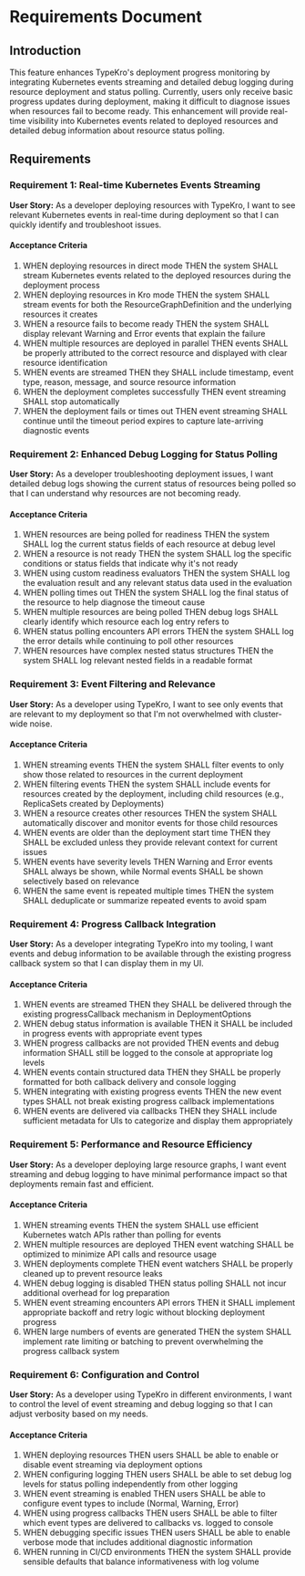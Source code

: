 # Requirements Document

## Introduction

This feature enhances TypeKro's deployment progress monitoring by integrating Kubernetes events streaming and detailed debug logging during resource deployment and status polling. Currently, users only receive basic progress updates during deployment, making it difficult to diagnose issues when resources fail to become ready. This enhancement will provide real-time visibility into Kubernetes events related to deployed resources and detailed debug information about resource status polling.

## Requirements

### Requirement 1: Real-time Kubernetes Events Streaming

**User Story:** As a developer deploying resources with TypeKro, I want to see relevant Kubernetes events in real-time during deployment so that I can quickly identify and troubleshoot issues.

#### Acceptance Criteria

1. WHEN deploying resources in direct mode THEN the system SHALL stream Kubernetes events related to the deployed resources during the deployment process
2. WHEN deploying resources in Kro mode THEN the system SHALL stream events for both the ResourceGraphDefinition and the underlying resources it creates
3. WHEN a resource fails to become ready THEN the system SHALL display relevant Warning and Error events that explain the failure
4. WHEN multiple resources are deployed in parallel THEN events SHALL be properly attributed to the correct resource and displayed with clear resource identification
5. WHEN events are streamed THEN they SHALL include timestamp, event type, reason, message, and source resource information
6. WHEN the deployment completes successfully THEN event streaming SHALL stop automatically
7. WHEN the deployment fails or times out THEN event streaming SHALL continue until the timeout period expires to capture late-arriving diagnostic events

### Requirement 2: Enhanced Debug Logging for Status Polling

**User Story:** As a developer troubleshooting deployment issues, I want detailed debug logs showing the current status of resources being polled so that I can understand why resources are not becoming ready.

#### Acceptance Criteria

1. WHEN resources are being polled for readiness THEN the system SHALL log the current status fields of each resource at debug level
2. WHEN a resource is not ready THEN the system SHALL log the specific conditions or status fields that indicate why it's not ready
3. WHEN using custom readiness evaluators THEN the system SHALL log the evaluation result and any relevant status data used in the evaluation
4. WHEN polling times out THEN the system SHALL log the final status of the resource to help diagnose the timeout cause
5. WHEN multiple resources are being polled THEN debug logs SHALL clearly identify which resource each log entry refers to
6. WHEN status polling encounters API errors THEN the system SHALL log the error details while continuing to poll other resources
7. WHEN resources have complex nested status structures THEN the system SHALL log relevant nested fields in a readable format

### Requirement 3: Event Filtering and Relevance

**User Story:** As a developer using TypeKro, I want to see only events that are relevant to my deployment so that I'm not overwhelmed with cluster-wide noise.

#### Acceptance Criteria

1. WHEN streaming events THEN the system SHALL filter events to only show those related to resources in the current deployment
2. WHEN filtering events THEN the system SHALL include events for resources created by the deployment, including child resources (e.g., ReplicaSets created by Deployments)
3. WHEN a resource creates other resources THEN the system SHALL automatically discover and monitor events for those child resources
4. WHEN events are older than the deployment start time THEN they SHALL be excluded unless they provide relevant context for current issues
5. WHEN events have severity levels THEN Warning and Error events SHALL always be shown, while Normal events SHALL be shown selectively based on relevance
6. WHEN the same event is repeated multiple times THEN the system SHALL deduplicate or summarize repeated events to avoid spam

### Requirement 4: Progress Callback Integration

**User Story:** As a developer integrating TypeKro into my tooling, I want events and debug information to be available through the existing progress callback system so that I can display them in my UI.

#### Acceptance Criteria

1. WHEN events are streamed THEN they SHALL be delivered through the existing progressCallback mechanism in DeploymentOptions
2. WHEN debug status information is available THEN it SHALL be included in progress events with appropriate event types
3. WHEN progress callbacks are not provided THEN events and debug information SHALL still be logged to the console at appropriate log levels
4. WHEN events contain structured data THEN they SHALL be properly formatted for both callback delivery and console logging
5. WHEN integrating with existing progress events THEN the new event types SHALL not break existing progress callback implementations
6. WHEN events are delivered via callbacks THEN they SHALL include sufficient metadata for UIs to categorize and display them appropriately

### Requirement 5: Performance and Resource Efficiency

**User Story:** As a developer deploying large resource graphs, I want event streaming and debug logging to have minimal performance impact so that deployments remain fast and efficient.

#### Acceptance Criteria

1. WHEN streaming events THEN the system SHALL use efficient Kubernetes watch APIs rather than polling for events
2. WHEN multiple resources are deployed THEN event watching SHALL be optimized to minimize API calls and resource usage
3. WHEN deployments complete THEN event watchers SHALL be properly cleaned up to prevent resource leaks
4. WHEN debug logging is disabled THEN status polling SHALL not incur additional overhead for log preparation
5. WHEN event streaming encounters API errors THEN it SHALL implement appropriate backoff and retry logic without blocking deployment progress
6. WHEN large numbers of events are generated THEN the system SHALL implement rate limiting or batching to prevent overwhelming the progress callback system

### Requirement 6: Configuration and Control

**User Story:** As a developer using TypeKro in different environments, I want to control the level of event streaming and debug logging so that I can adjust verbosity based on my needs.

#### Acceptance Criteria

1. WHEN deploying resources THEN users SHALL be able to enable or disable event streaming via deployment options
2. WHEN configuring logging THEN users SHALL be able to set debug log levels for status polling independently from other logging
3. WHEN event streaming is enabled THEN users SHALL be able to configure event types to include (Normal, Warning, Error)
4. WHEN using progress callbacks THEN users SHALL be able to filter which event types are delivered to callbacks vs. logged to console
5. WHEN debugging specific issues THEN users SHALL be able to enable verbose mode that includes additional diagnostic information
6. WHEN running in CI/CD environments THEN the system SHALL provide sensible defaults that balance informativeness with log volume